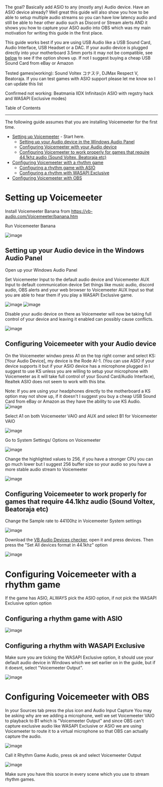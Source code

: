 The goal? Basically add ASIO to any (mostly any) Audio device. Have an ASIO device already? Well great this guide will also show you how to be able to setup multiple audio streams so you can have low latency audio and still be able to hear other audio such as Discord or Stream alerts AND it shows you how to capture your ASIO audio into OBS which was my main motivation for writing this guide in the first place.

This guide works best if you are using USB Audio like a USB Sound Card, Audio Interface, USB Headset or a DAC. If your audio device is plugged directly into your motherboard 3.5mm ports it may not be compatible, see [below](#configuring-voicemeeter-with-your-audio-device) to see if the option shows up. If not I suggest buying a cheap USB Sound Card from eBay or Amazon

Tested games(working): Sound Voltex コナステ, DJMax Respect V, Beatoraja.
If you can test games with ASIO support please let me know so I can update this list

Confirmed not working: Beatmania IIDX Infinitas(in ASIO with regstry hack and WASAPI Exclusive modes)


Table of Contents
_________________

The following guide assumes that you are installing Voicemeeter for the first time.

* [Setting up Voicemeeter](#setting-up-voicemeeter) - Start here.
  * [Setting up your Audio device in the Windows Audio Panel](#setting-up-your-audio-device-in-the-windows-audio-panel)
  * [Configuring Voicemeeter with your Audio device](#configuring-voicemeeter-with-your-audio-device)
  * [Configuring Voicemeeter to work properly for games that require 44.1khz audio (Sound Voltex, Beatoraja etc)](#configuring-voicemeeter-to-work-properly-for-games-that-require-441khz-audio-sound-voltex-beatoraja-etc)
* [Configuring Voicemeeter with a rhythm game](#configuring-voicemeeter-with-a-rhythm-game)
  * [Configuring a rhythm game with ASIO](#configuring-a-rhythm-game-with-asio)
  * [Configuring a rhythm with WASAPI Exclusive](#configuring-a-rhythm-with-wasapi-exclusive)
* [Configuring Voicemeeter with OBS](#configuring-voicemeeter-with-obs) 


# Setting up Voicemeeter

Install Voicemeeter Banana from https://vb-audio.com/Voicemeeter/banana.htm

Run Voicemeeter Banana

![image](https://user-images.githubusercontent.com/16516667/208906942-f8f933b9-743f-43bf-9854-c2a1fdaa5133.png)

## Setting up your Audio device in the Windows Audio Panel

Open up your Windows Audio Panel

Set Voicemeeter Input to the default audio device and Voicemeeter AUX Input to default communication device
Set things like music audio, discord audio, OBS alerts and your web browser to Voicemeeter AUX Input so that you are able to hear them if you play a WASAPI Exclusive game.

![image](https://user-images.githubusercontent.com/16516667/215765846-cc75ec05-3b64-425a-9db1-d848363951d6.png)
![image](https://user-images.githubusercontent.com/16516667/215778527-a48b9860-b993-4bef-afac-4cfeca574eab.png)


Disable your audio device on there as Voicemeeter will now be taking full control of your device and leaving it enabled can possibly cause conflicts.

![image](https://user-images.githubusercontent.com/16516667/215751486-c046c22c-8557-4e6b-8bab-0ab4a337898d.png)

## Configuring Voicemeeter with your Audio device

On the Voicemeeter windwo press A1 on the top right corner and select KS: [Your Audio Device], my device is the Rode AI-1.
(You can use ASIO if your device supports it but if your ASIO device has a microphone plugged in I suggest to use KS unless you are willing to setup your microphone with Voicemeeter as it will take full control of your Sound Card/Audio Interface), Realtek ASIO does not seem to work with this btw.

Note: If you are using your headphones directly to the motherboard a KS option may not show up, if it doesn't I suggest you buy a cheap USB Sound Card from eBay or Amazon as they have the ability to use KS Audio.
![image](https://user-images.githubusercontent.com/16516667/215750745-76004d90-a4d5-4565-85c4-b76af61be10f.png)

Select A1 on both Voicemeeter VAIO and AUX and select B1 for Voicemeeter VAIO

![image](https://user-images.githubusercontent.com/16516667/215753716-d527c96c-c3a6-4f08-b076-14847ae28cc9.png)


Go to System Settings/ Options on Voicemeeter

![image](https://user-images.githubusercontent.com/16516667/215751873-88724d57-c9cb-44a6-a9fd-55446992cc0b.png)

Change the highlighted values to 256, if you have a stronger CPU you can go much lower but I suggest 256 buffer size so your audio so you have a more stable audio stream to Voicemeeter

![image](https://user-images.githubusercontent.com/16516667/215752509-349268a9-26de-4568-8dd8-d3b514749b81.png)


## Configuring Voicemeeter to work properly for games that require 44.1khz audio (Sound Voltex, Beatoraja etc)

Change the Sample rate to 44100hz in Voicemeeter System settings 

![image](https://user-images.githubusercontent.com/16516667/215766822-83e2a512-53de-49ec-8bc4-3ecae684878f.png)

Download the [VB Audio Devices checker](https://download.vb-audio.com/Download_CABLE/VBDeviceCheck.zip), open it and press devices. Then press the "Set All devices format in 44.1khz" option

![image](https://user-images.githubusercontent.com/16516667/215767317-4f1f446f-c931-43db-85da-ae3f4a113f09.png)


# Configuring Voicemeeter with a rhythm game

If the game has ASIO, ALWAYS pick the ASIO option, if not pick the WASAPI Exclusive option option

## Configuring a rhythm game with ASIO 

![image](https://user-images.githubusercontent.com/16516667/215756501-6fa935de-db86-4cfc-89d7-ce4bc24ac550.png)


## Configuring a rhythm with WASAPI Exclusive 
Make sure you are ticking the WASAPI Exclusive option, it should use your default audio device in Windows which we set earlier on in the guide, but if it doesnt, select "Voicemeeter Output".

![image](https://user-images.githubusercontent.com/16516667/215757434-e7b5ee78-e015-4026-97fe-f60bc6c225ef.png)


# Configuring Voicemeeter with OBS 

In your Sources tab press the plus icon and Audio Input Capture
You may be asking why are we adding a microphone, well we set Voicemeeter VAIO to playback to B1 which is "Voicemeeter Output" and since OBS can't capture exclusive audio like WASAPI Exclusive or ASIO we are using Voicemeeter to route it to a virtual microphone so that OBS can actually capture the audio.

![image](https://user-images.githubusercontent.com/16516667/215758817-419a9e19-c7cf-4a26-9ad3-3a1f8c3bf038.png)

Call it Rhythm Game Audio, press ok and select Voicemeeter Output

![image](https://user-images.githubusercontent.com/16516667/215759187-bc807c44-6842-4775-9f00-2471e95acd0b.png)

Make sure you have this source in every scene which you use to stream rhythm games. 







